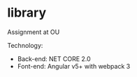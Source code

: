 # library
Assignment at OU

Technology:
- Back-end: NET CORE 2.0
- Font-end: Angular v5+ with webpack 3
